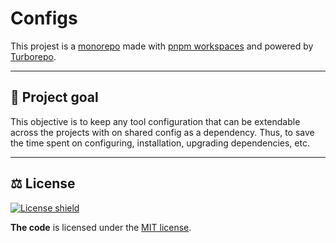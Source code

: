 # Configs

This projest is a [monorepo] made with [pnpm workspaces] and powered by
[Turborepo].

[monorepo]: https://en.wikipedia.org/wiki/Monorepo
[pnpm workspaces]: https://pnpm.io/workspaces
[turborepo]: https://turborepo.org/

---

## 🎯 Project goal

This objective is to keep any tool configuration that can be extendable across
the projects with on shared config as a dependency. Thus, to save the time
spent on configuring, installation, upgrading dependencies, etc.

---

## ⚖️ License

[![License shield]](./LICENSE.md "Project's license")

**The code** is licensed under the [MIT license](./LICENSE.md).

[license shield]: https://img.shields.io/github/license/terminal-nerds/configs?style=for-the-badge
